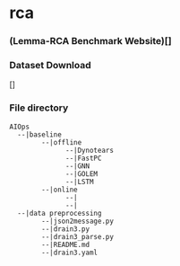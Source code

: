 # rca
### (Lemma-RCA Benchmark Website)[]
### Dataset Download
[]


### File directory

```
AIOps
  --|baseline
        --|offline
              --|Dynotears
              --|FastPC
              --|GNN
              --|GOLEM
              --|LSTM
        --|online
              --|
              --|
  --|data preprocessing
        --|json2message.py
        --|drain3.py
        --|drain3_parse.py
        --|README.md
        --|drain3.yaml
```
###
